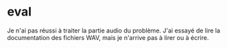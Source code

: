 # eval
Je n'ai pas réussi à traiter la partie audio du problème. J'ai essayé de lire la documentation des fichiers WAV, mais je n'arrive pas à lirer ou à écrire.

